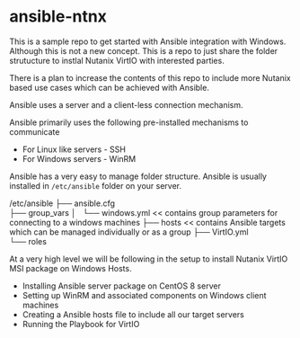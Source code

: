 # ansible-ntnx

This is a sample repo to get started with Ansible integration with Windows. Although this is not a new concept. This is a repo to just share the folder strutucture to instlal Nutanix VirtIO with interested parties. 

There is a plan to increase the contents of this repo to include more Nutanix based use cases which can be achieved with Ansible.

Ansible uses a server and a client-less connection mechanism.

Ansible primarily uses the following pre-installed mechanisms to communicate

- For Linux like servers - SSH 
- For Windows servers - WinRM 

Ansible has a very easy to manage folder structure. Ansible is usually installed in ``/etc/ansible`` folder on your server.

/etc/ansible
├── ansible.cfg      
├── group_vars
│   └── windows.yml   <<  contains group parameters for connecting to a windows machines
├── hosts             <<  contains Ansible targets which can be managed individually or as a group 
├── VirtIO.yml   
└── roles


At a very high level we will be following in the setup to install Nutanix VirtIO MSI package on Windows Hosts.

- Installing Ansible server package on CentOS 8 server
- Setting up WinRM and associated components on Windows client machines
- Creating a Ansible hosts file to include all our target servers
- Running the Playbook for VirtIO 

